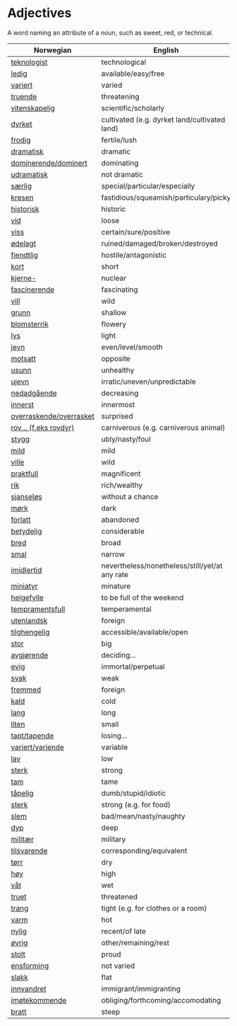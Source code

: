 # Adjectives

A word naming an attribute of a noun, such as sweet, red, or technical.

| Norwegian | English |
| --- | --- |
| [teknologist](https://www.ordnett.no/search?language=no&phrase=teknologist) | technological |
| [ledig](https://www.ordnett.no/search?language=no&phrase=ledig) | available/easy/free |
| [variert](https://www.ordnett.no/search?language=no&phrase=variert) | varied |
| [truende](https://www.ordnett.no/search?language=no&phrase=truende) | threatening |
| [vitenskapelig](https://www.ordnett.no/search?language=no&phrase=vitenskapelig) | scientific/scholarly |
| [dyrket](https://www.ordnett.no/search?language=no&phrase=dyrket) | cultivated (e.g. dyrket land/cultivated land) |
| [frodig](https://www.ordnett.no/search?language=no&phrase=frodig) | fertile/lush |
| [dramatisk](https://www.ordnett.no/search?language=no&phrase=dramatisk) | dramatic |
| [dominerende/dominert](https://www.ordnett.no/search?language=no&phrase=dominerende/dominert) | dominating |
| [udramatisk](https://www.ordnett.no/search?language=no&phrase=udramatisk) | not dramatic |
| [særlig](https://www.ordnett.no/search?language=no&phrase=særlig) | special/particular/especially |
| [kresen](https://www.ordnett.no/search?language=no&phrase=kresen) | fastidious/squeamish/particulary/picky |
| [historisk](https://www.ordnett.no/search?language=no&phrase=historisk) | historic |
| [vid](https://www.ordnett.no/search?language=no&phrase=vid) | loose |
| [viss](https://www.ordnett.no/search?language=no&phrase=viss) | certain/sure/positive |
| [ødelagt](https://www.ordnett.no/search?language=no&phrase=ødelagt) | ruined/damaged/broken/destroyed |
| [fiendtlig](https://www.ordnett.no/search?language=no&phrase=fiendtlig) | hostile/antagonistic |
| [kort](https://www.ordnett.no/search?language=no&phrase=kort) | short |
| [kjerne-](https://www.ordnett.no/search?language=no&phrase=kjerne-) | nuclear |
| [fascinerende](https://www.ordnett.no/search?language=no&phrase=fascinerende) | fascinating |
| [vill](https://www.ordnett.no/search?language=no&phrase=vill) | wild |
| [grunn](https://www.ordnett.no/search?language=no&phrase=grunn) | shallow |
| [blomsterrik](https://www.ordnett.no/search?language=no&phrase=blomsterrik) | flowery |
| [lys](https://www.ordnett.no/search?language=no&phrase=lys) | light |
| [jevn](https://www.ordnett.no/search?language=no&phrase=jevn) | even/level/smooth |
| [motsatt](https://www.ordnett.no/search?language=no&phrase=motsatt) | opposite |
| [usunn](https://www.ordnett.no/search?language=no&phrase=usunn) | unhealthy |
| [ujevn](https://www.ordnett.no/search?language=no&phrase=ujevn) | irratic/uneven/unpredictable |
| [nedadgående](https://www.ordnett.no/search?language=no&phrase=nedadgående) | decreasing |
| [innerst](https://www.ordnett.no/search?language=no&phrase=innerst) | innermost |
| [overraskende/overrasket](https://www.ordnett.no/search?language=no&phrase=overraskende/overrasket) | surprised |
| [rov... (f.eks rovdyr)](https://www.ordnett.no/search?language=no&phrase=rov...%20(f.eks%20rovdyr)) | carniverous (e.g. carniverous animal) |
| [stygg](https://www.ordnett.no/search?language=no&phrase=stygg) | ubly/nasty/foul |
| [mild](https://www.ordnett.no/search?language=no&phrase=mild) | mild |
| [ville](https://www.ordnett.no/search?language=no&phrase=ville) | wild |
| [praktfull](https://www.ordnett.no/search?language=no&phrase=praktfull) | magnificent |
| [rik](https://www.ordnett.no/search?language=no&phrase=rik) | rich/wealthy |
| [sjanseløs](https://www.ordnett.no/search?language=no&phrase=sjanseløs) | without a chance |
| [mørk](https://www.ordnett.no/search?language=no&phrase=mørk) | dark |
| [forlatt](https://www.ordnett.no/search?language=no&phrase=forlatt) | abandoned |
| [betydelig](https://www.ordnett.no/search?language=no&phrase=betydelig) | considerable |
| [bred](https://www.ordnett.no/search?language=no&phrase=bred) | broad |
| [smal](https://www.ordnett.no/search?language=no&phrase=smal) | narrow |
| [imidlertid](https://www.ordnett.no/search?language=no&phrase=imidlertid) | nevertheless/nonetheless/still/yet/at any rate |
| [miniatyr](https://www.ordnett.no/search?language=no&phrase=miniatyr) | minature |
| [helgefylle](https://www.ordnett.no/search?language=no&phrase=helgefylle) | to be full of the weekend |
| [tempramentsfull](https://www.ordnett.no/search?language=no&phrase=tempramentsfull) | temperamental |
| [utenlandsk](https://www.ordnett.no/search?language=no&phrase=utenlandsk) | foreign |
| [tilghengelig](https://www.ordnett.no/search?language=no&phrase=tilghengelig) | accessible/available/open |
| [stor](https://www.ordnett.no/search?language=no&phrase=stor) | big |
| [avgjørende](https://www.ordnett.no/search?language=no&phrase=avgjørende) | deciding... |
| [evig](https://www.ordnett.no/search?language=no&phrase=evig) | immortal/perpetual |
| [svak](https://www.ordnett.no/search?language=no&phrase=svak) | weak |
| [fremmed](https://www.ordnett.no/search?language=no&phrase=fremmed) | foreign |
| [kald](https://www.ordnett.no/search?language=no&phrase=kald) | cold |
| [lang](https://www.ordnett.no/search?language=no&phrase=lang) | long |
| [liten](https://www.ordnett.no/search?language=no&phrase=liten) | small |
| [tapt/tapende](https://www.ordnett.no/search?language=no&phrase=tapt/tapende) | losing... |
| [variert/variende](https://www.ordnett.no/search?language=no&phrase=variert/variende) | variable |
| [lav](https://www.ordnett.no/search?language=no&phrase=lav) | low |
| [sterk](https://www.ordnett.no/search?language=no&phrase=sterk) | strong |
| [tam](https://www.ordnett.no/search?language=no&phrase=tam) | tame |
| [tåpelig](https://www.ordnett.no/search?language=no&phrase=tåpelig) | dumb/stupid/idiotic |
| [sterk](https://www.ordnett.no/search?language=no&phrase=sterk) | strong (e.g. for food) |
| [slem](https://www.ordnett.no/search?language=no&phrase=slem) | bad/mean/nasty/naughty |
| [dyp](https://www.ordnett.no/search?language=no&phrase=dyp) | deep |
| [militær](https://www.ordnett.no/search?language=no&phrase=militær) | military |
| [tilsvarende](https://www.ordnett.no/search?language=no&phrase=tilsvarende) | corresponding/equivalent |
| [tørr](https://www.ordnett.no/search?language=no&phrase=tørr) | dry |
| [høy](https://www.ordnett.no/search?language=no&phrase=høy) | high |
| [våt](https://www.ordnett.no/search?language=no&phrase=våt) | wet |
| [truet](https://www.ordnett.no/search?language=no&phrase=truet) | threatened |
| [trang](https://www.ordnett.no/search?language=no&phrase=trang) | tight (e.g. for clothes or a room) |
| [varm](https://www.ordnett.no/search?language=no&phrase=varm) | hot |
| [nylig](https://www.ordnett.no/search?language=no&phrase=nylig) | recent/of late |
| [øvrig](https://www.ordnett.no/search?language=no&phrase=øvrig) | other/remaining/rest |
| [stolt](https://www.ordnett.no/search?language=no&phrase=stolt) | proud |
| [ensforming](https://www.ordnett.no/search?language=no&phrase=ensforming) | not varied |
| [slakk](https://www.ordnett.no/search?language=no&phrase=slakk) | flat |
| [innvandret](https://www.ordnett.no/search?language=no&phrase=innvandret) | immigrant/immigranting |
| [imøtekommende](https://www.ordnett.no/search?language=no&phrase=imøtekommende) | obliging/forthcoming/accomodating |
| [bratt](https://www.ordnett.no/search?language=no&phrase=bratt) | steep |

